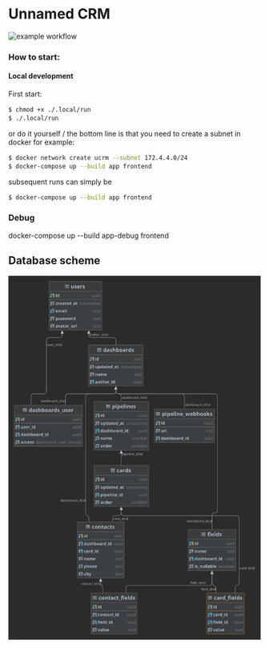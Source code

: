 # Unnamed CRM

![example workflow](https://github.com/ignavan39/ucrm-go/actions/workflows/build.yml/badge.svg)

### How to start:

#### Local development

First start:
```bash
$ chmod +x ./.local/run  
$ ./.local/run
```
or do it yourself / the bottom line is that you need to create a subnet in docker
for example:
```bash
$ docker network create ucrm --subnet 172.4.4.0/24
$ docker-compose up --build app frontend
```

subsequent runs can simply be
```bash
$ docker-compose up --build app frontend
```

### Debug

docker-compose up --build app-debug frontend
## Database scheme

![scheme](./.assets/scheme.png)

